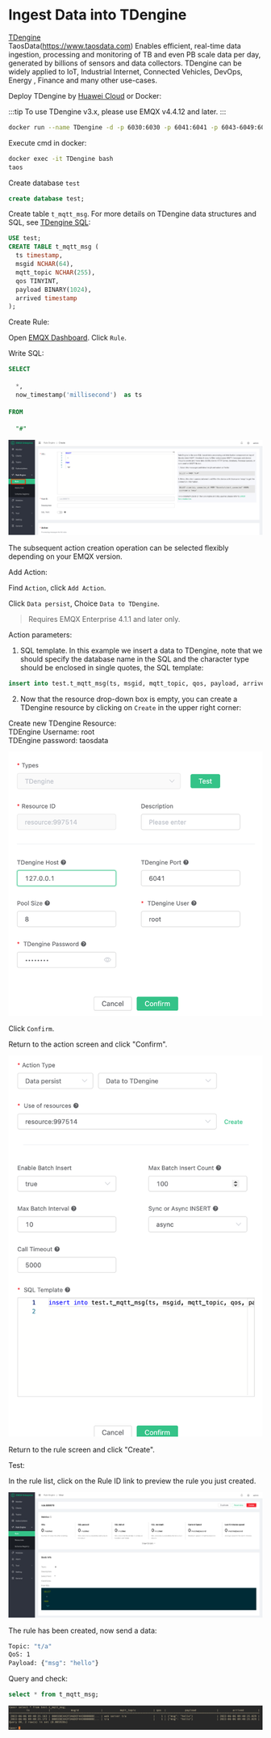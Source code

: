 # Ingest Data into TDengine

[TDengine](https://github.com/taosdata/TDengine)
<br />
TaosData(https://www.taosdata.com)
Enables efficient, real-time data ingestion, processing and monitoring of TB and even PB scale data per day, generated by billions of sensors and data collectors. TDengine can be widely applied to IoT, Industrial Internet, Connected Vehicles, DevOps, Energy , Finance and many other use-cases.

Deploy TDengine by [Huawei Cloud](https://marketplace.huaweicloud.com/product/OFFI454488918838128640) or Docker:

:::tip
To use TDengine v3.x, please use EMQX v4.4.12 and later.
:::

```bash
docker run --name TDengine -d -p 6030:6030 -p 6041:6041 -p 6043-6049:6043-6049 -p 6043-6049:6043-6049/udp tdengine/tdengine
```

Execute cmd in docker:

```bash
docker exec -it TDengine bash
taos
```

Create database `test`

```sql
create database test;
```

Create table `t_mqtt_msg`. For more details on TDengine data structures and SQL, see [TDengine SQL](https://docs.taosdata.com/taos-sql/):

```sql
USE test;
CREATE TABLE t_mqtt_msg (
  ts timestamp,
  msgid NCHAR(64),
  mqtt_topic NCHAR(255),
  qos TINYINT,
  payload BINARY(1024),
  arrived timestamp
);
```

Create Rule:

Open [EMQX Dashboard](http://127.0.0.1:18083/#/rules). Click `Rule`.

Write SQL:

```sql
SELECT

  *,
  now_timestamp('millisecond')  as ts

FROM

  "#"
```

![image](./assets/rule-engine/TDengine/td_new_reul.png)

The subsequent action creation operation can be selected flexibly depending on your EMQX version.

Add Action:

Find `Action`, click `Add Action`.

Click `Data persist`, Choice `Data to TDengine`.

> Requires EMQX Enterprise 4.1.1 and later only.

Action parameters:

1. SQL template. In this example we insert a data to TDengine, note that we should specify the database name in the SQL and the character type should be enclosed in single quotes, the SQL template:

```sql
insert into test.t_mqtt_msg(ts, msgid, mqtt_topic, qos, payload, arrived) values (${ts}, '${id}', '${topic}', ${qos}, '${payload}', ${timestamp})
```

2. Now that the resource drop-down box is empty, you can create a TDengine resource by clicking on `Create` in the upper right corner:

Create new TDengine Resource:
<br />
TDEngine Username: root
<br />
TDEngine password: taosdata
<br />

![image](./assets/rule-engine/TDengine/td_create_resource.png)

Click `Confirm`.

Return to the action screen and click "Confirm".

![image](./assets/rule-engine/TDengine/td_creat_action.png)

Return to the rule screen and click "Create".

Test:

In the rule list, click on the Rule ID link to preview the rule you just created.

![image](./assets/rule-engine/TDengine/td_rule.png)

The rule has been created, now send a data:

```bash
Topic: "t/a"
QoS: 1
Payload: {"msg": "hello"}
```

Query and check:

```sql
select * from t_mqtt_msg;
```

![image](./assets/rule-engine/TDengine/td_queryres.png)
